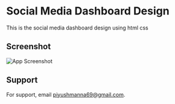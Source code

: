 # Social Media Dashboard Design
This is the social media dashboard design using html css

## Screenshot
![App Screenshot](https://scontent.fbir5-1.fna.fbcdn.net/v/t39.30808-6/394665113_291357853790493_3530180542562619107_n.jpg?_nc_cat=110&ccb=1-7&_nc_sid=5f2048&_nc_ohc=ALYa_ED_gF8AX9MTjAl&_nc_ht=scontent.fbir5-1.fna&oh=00_AfAhjgihf1JSJuo7IUlFi2yQQaYKiCHzybeR9SSDY-Ii8g&oe=653CE570)

## Support
For support, email piyushmanna69@gmail.com.